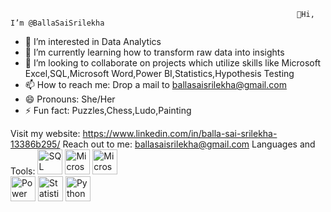                                                                     👋Hi, I’m @BallaSaiSrilekha
- 👀 I’m interested in Data Analytics
- 🌱 I’m currently learning how to transform raw data into insights
- 💞️ I’m looking to collaborate on projects which utilize skills like Microsoft Excel,SQL,Microsoft Word,Power BI,Statistics,Hypothesis Testing
- 📫 How to reach me: Drop a mail to ballasaisrilekha@gmail.com
- 😄 Pronouns: She/Her
- ⚡ Fun fact: Puzzles,Chess,Ludo,Painting

Visit my website: https://www.linkedin.com/in/balla-sai-srilekha-13386b295/
Reach out to me: ballasaisrilekha@gmail.com
Languages and Tools:  <img src="https://upload.wikimedia.org/wikipedia/commons/2/29/Postgresql_elephant.svg" alt="SQL" width="40" height="40"/>  <img src="https://img.icons8.com/color/48/000000/ms-word.png" alt="Microsoft Word" width="40" height="40"/>  <img src="https://img.icons8.com/fluency/48/000000/microsoft-office-2019.png" alt="Microsoft Office" width="40" height="40"/>  
<img src="https://img.icons8.com/color/48/000000/power-bi.png" alt="Power BI" width="40" height="40"/>  <img src="https://upload.wikimedia.org/wikipedia/commons/4/45/Statistics_icon.svg" alt="Statistics" width="40" height="40"/> <img src="https://img.icons8.com/color/48/000000/python.png" alt="Python" width="40" height="40"/>



